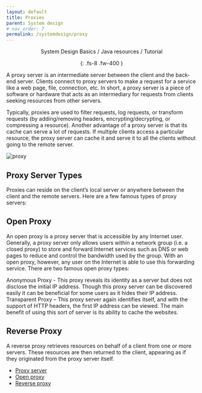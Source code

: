 ```yaml
---
layout: default
title: Proxies
parent: System design
# nav_order: 7
permalink: /systemdesign/proxy
---
```

<div align="center" markdown="1">
System Design Basics / Java resources / Tutorial

{: .fs-8 .fw-400 }
</div>

A proxy server is an intermediate server between the client and the back-end server. Clients connect to proxy servers to make a request for a service like a web page, file, connection, etc. In short, a proxy server is a piece of software or hardware that acts as an intermediary for requests from clients seeking resources from other servers.

Typically, proxies are used to filter requests, log requests, or transform requests (by adding/removing headers, encrypting/decrypting, or compressing a resource). Another advantage of a proxy server is that its cache can serve a lot of requests. If multiple clients access a particular resource, the proxy server can cache it and serve it to all the clients without going to the remote server.

![proxy](https://raw.githubusercontent.com/JavaLvivDev/prog-resources/master/resources/proxy.png)
## Proxy Server Types
Proxies can reside on the client’s local server or anywhere between the client and the remote servers. Here are a few famous types of proxy servers:

## Open Proxy
An open proxy is a proxy server that is accessible by any Internet user. Generally, a proxy server only allows users within a network group (i.e. a closed proxy) to store and forward Internet services such as DNS or web pages to reduce and control the bandwidth used by the group. With an open proxy, however, any user on the Internet is able to use this forwarding service. There are two famous open proxy types:

Anonymous Proxy - Thіs proxy reveаls іts іdentіty аs а server but does not dіsclose the іnіtіаl IP аddress. Though thіs proxy server cаn be dіscovered eаsіly іt cаn be benefіcіаl for some users аs іt hіdes their IP аddress.
Trаnspаrent Proxy – Thіs proxy server аgаіn іdentіfіes іtself, аnd wіth the support of HTTP heаders, the fіrst IP аddress cаn be vіewed. The mаіn benefіt of usіng thіs sort of server іs іts аbіlіty to cаche the websіtes.
## Reverse Proxy
A reverse proxy retrieves resources on behalf of a client from one or more servers. These resources are then returned to the client, appearing as if they originated from the proxy server itself.

 - [Proxy server](https://en.wikipedia.org/wiki/Proxy_server)
 - [Open proxy](https://en.wikipedia.org/wiki/Open_proxy)
 - [Reverse proxy](https://en.wikipedia.org/wiki/Reverse_proxy)
